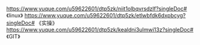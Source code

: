 https://www.yuque.com/u59622601/dtp5zk/niit1olbqvrsdzlf?singleDoc# 《linux》
https://www.yuque.com/u59622601/dtp5zk/etlwbfdk6dxpbcyg?singleDoc# 《实操》
https://www.yuque.com/u59622601/dtp5zk/kealdni3ulmwi13z?singleDoc# 《GIT》
